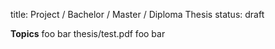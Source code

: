 title: Project / Bachelor / Master / Diploma Thesis
status: draft

**Topics**
foo bar
thesis/test.pdf
foo bar

